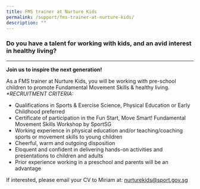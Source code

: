 ```yaml
---
title: FMS trainer at Nurture Kids
permalink: /support/fms-trainer-at-nurture-kids/
description: ""
---
```

### **Do you have a talent for working with kids, and an avid interest in healthy living?**
-----------------------------------------------------------------------------------

**Join us to inspire the next generation!**

As a FMS trainer at Nurture Kids, you will be working with pre-school children to promote Fundamental Movement Skills & healthy living.  
_\*RECRUITMENT CRITERIA:_

*   Qualifications in Sports & Exercise Science, Physical Education or Early Childhood preferred
*   Certificate of participation in the Fun Start, Move Smart! Fundamental Movement Skills Workshop by SportSG
*   Working experience in physical education and/or teaching/coaching sports or movement skills to young children
*   Cheerful, warm and outgoing disposition
*   Eloquent and confident in delivering hands-on activities and presentations to children and adults
*   Prior experience working in a preschool and parents will be an advantage

If interested, please email your CV to Miriam at: [nurturekids@sport.gov.sg](mailto:nurturekids@sport.gov.sg)